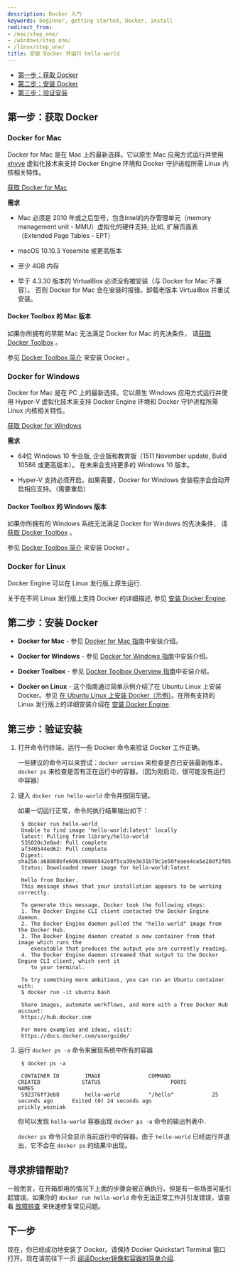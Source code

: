 ```yaml
---
description: Docker 入门
keywords: beginner, getting started, Docker, install
redirect_from:
- /mac/step_one/
- /windows/step_one/
- /linux/step_one/
title: 安装 Docker 并运行 hello-world
---
```


- [第一步：获取 Docker](#step-1-get-docker)
- [第二步：安装 Docker](#step-2-install-docker)
- [第三步：验证安装](#step-3-verify-your-installation)

## 第一步：获取 Docker

### Docker for Mac

Docker for Mac 是在 Mac 上的最新选择。它以原生 Mac 应用方式运行并使用 <a href="https://github.com/mist64/xhyve/" target="_blank">xhyve</a> 虚拟化技术来支持 Docker Engine 环境和 Docker 守护进程所需 Linux 内核相关特性。

<a class="button" href="https://download.docker.com/mac/stable/Docker.dmg">获取 Docker for Mac</a>

**需求**

- Mac 必须是 2010 年或之后型号，包含Intel的内存管理单元（memory management unit - MMU）虚拟化的硬件支持; 比如, 扩展页面表（Extended Page Tables - EPT）

- macOS 10.10.3 Yosemite 或更高版本

- 至少 4GB 内存

- 早于 4.3.30 版本的 VirtualBox 必须没有被安装（与 Docker for Mac 不兼容）。 否则 Docker for Mac 会在安装时报错。卸载老版本 VirtualBox 并重试安装。

#### Docker Toolbox 的 Mac 版本 

如果你所拥有的早期 Mac 无法满足 Docker for Mac 的先决条件， 请<a href="https://www.docker.com/products/docker-toolbox" target="_blank">获取 Docker Toolbox</a> 。

参见 [Docker Toolbox 简介](/toolbox/overview.md) 来安装 Docker 。

### Docker for Windows

Docker for Mac 是在 PC 上的最新选择。它以原生 Windows 应用方式运行并使用  Hyper-V 虚拟化技术来支持 Docker Engine 环境和 Docker 守护进程所需 Linux 内核相关特性。

<a class="button" href="https://download.docker.com/win/stable/InstallDocker.msi">获取 Docker for Windows</a>

**需求**

* 64位 Windows 10 专业版, 企业版和教育版（1511 November update, Build 10586 或更高版本）。 在未来会支持更多的 Windows 10 版本。

* Hyper-V 支持必须开启。如果需要，Docker for Windows 安装程序会自动开启相应支持。（需要重启）

#### Docker Toolbox 的 Windows 版本 

如果你所拥有的 Windows 系统无法满足 Docker for Windows 的先决条件， 请<a href="https://www.docker.com/products/docker-toolbox" target="_blank">获取 Docker Toolbox</a> 。

参见 [Docker Toolbox 简介](/toolbox/overview.md) 来安装 Docker 。

### Docker for Linux
Docker Engine 可以在 Linux 发行版上原生运行.

关于在不同 Linux 发行版上支持 Docker 的详细描述, 参见 [安装 Docker Engine](/engine/installation/index.md).

## 第二步：安装 Docker

- **Docker for Mac** - 参见 [Docker for Mac 指南](/docker-for-mac/)中安装介绍。

- **Docker for Windows** - 参见 [Docker for Windows 指南](/docker-for-windows/)中安装介绍。

- **Docker Toolbox** - 参见 [Docker Toolbox Overview 指南](/toolbox/overview.md)中安装介绍。

- **Docker on Linux** - 这个指南通过简单示例介绍了在 Ubuntu Linux 上安装 Docker。参见 [在 Ubuntu Linux 上安装 Docker（示例）](linux_install_help.md)。在所有支持的 Linux 发行版上的详细安装介绍在 [安装 Docker Engine](/engine/installation/index.md).

## 第三步：验证安装

1. 打开命令行终端，运行一些 Docker 命令来验证 Docker 工作正确。

    一些建议的命令可以来尝试：`docker version` 来检查是否已安装最新版本， `docker ps` 来检查是否有正在运行中的容器。（因为刚启动，很可能没有运行中容器）

2. 键入 `docker run hello-world` 命令并按回车键。

    如果一切运行正常，命令的执行结果输出如下：


        $ docker run hello-world
        Unable to find image 'hello-world:latest' locally
        latest: Pulling from library/hello-world
        535020c3e8ad: Pull complete
        af340544ed62: Pull complete
        Digest: sha256:a68868bfe696c00866942e8f5ca39e3e31b79c1e50feaee4ce5e28df2f051d5c
        Status: Downloaded newer image for hello-world:latest

        Hello from Docker.
        This message shows that your installation appears to be working correctly.

        To generate this message, Docker took the following steps:
        1. The Docker Engine CLI client contacted the Docker Engine daemon.
        2. The Docker Engine daemon pulled the "hello-world" image from the Docker Hub.
        3. The Docker Engine daemon created a new container from that image which runs the
           executable that produces the output you are currently reading.
        4. The Docker Engine daemon streamed that output to the Docker Engine CLI client, which sent it
           to your terminal.

        To try something more ambitious, you can run an Ubuntu container with:
        $ docker run -it ubuntu bash

        Share images, automate workflows, and more with a free Docker Hub account:
        https://hub.docker.com

        For more examples and ideas, visit:
        https://docs.docker.com/userguide/

3. 运行 `docker ps -a` 命令来展现系统中所有的容器

        $ docker ps -a

        CONTAINER ID        IMAGE               COMMAND             CREATED             STATUS                      PORTS               NAMES
        592376ff3eb8        hello-world         "/hello"            25 seconds ago      Exited (0) 24 seconds ago                       prickly_wozniak

    你可以发现 `hello-world` 容器出现 `docker ps -a` 命令的输出列表中.

    `docker ps` 命令只会显示当前运行中的容器。由于 `hello-world` 已经运行并退出，它不会在 `docker ps` 的结果中出现。

## 寻求排错帮助?

一般而言，在开箱即用的情况下上面的步骤会被正确执行。但是有一些场景可能引起错误。如果你的 `docker run hello-world` 命令无法正常工作并引发错误，请查看 [故障排查](/toolbox/faqs/troubleshoot.md) 来快速修复常见问题。

## 下一步

现在，你已经成功地安装了 Docker。请保持 Docker Quickstart Terminal 窗口打开。现在请前往下一页 [阅读Docker镜像和容器的简单介绍](step_two.md).

&nbsp;


